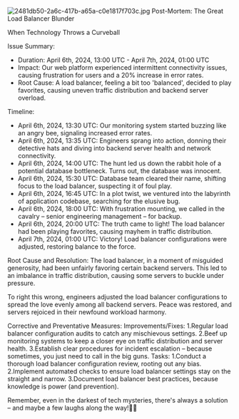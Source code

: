 ![2481db50-2a6c-417b-a65a-c0e1817f703c.jpg](https://github.com/MamaboloKatlego/alx-system_engineering-devops/assets/132917857/9839d907-9fba-41b4-b769-380afac353a6)
Post-Mortem: The Great Load Balancer Blunder

When Technology Throws a Curveball

Issue Summary:
- Duration: April 6th, 2024, 13:00 UTC - April 7th, 2024, 01:00 UTC
- Impact: Our web platform experienced intermittent connectivity issues, causing frustration for users and a 20% increase in error rates.
- Root Cause: A load balancer, feeling a bit too 'balanced', decided to play favorites, causing uneven traffic distribution and backend server overload.

Timeline:
- April 6th, 2024, 13:30 UTC: Our monitoring system started buzzing like an angry bee, signaling increased error rates.
- April 6th, 2024, 13:35 UTC: Engineers sprang into action, donning their detective hats and diving into backend server health and network connectivity.
- April 6th, 2024, 14:00 UTC: The hunt led us down the rabbit hole of a potential database bottleneck. Turns out, the database was innocent.
- April 6th, 2024, 15:30 UTC: Database team cleared their name, shifting focus to the load balancer, suspecting it of foul play.
- April 6th, 2024, 16:45 UTC: In a plot twist, we ventured into the labyrinth of application codebase, searching for the elusive bug.
- April 6th, 2024, 18:00 UTC: With frustration mounting, we called in the cavalry – senior engineering management – for backup.
- April 6th, 2024, 20:00 UTC: The truth came to light! The load balancer had been playing favorites, causing mayhem in traffic distribution.
- April 7th, 2024, 01:00 UTC: Victory! Load balancer configurations were adjusted, restoring balance to the force.

Root Cause and Resolution:
The load balancer, in a moment of misguided generosity, had been unfairly favoring certain backend servers. This led to an imbalance in traffic distribution, causing some servers to buckle under pressure.

To right this wrong, engineers adjusted the load balancer configurations to spread the love evenly among all backend servers. Peace was restored, and servers rejoiced in their newfound workload harmony.

Corrective and Preventative Measures:
Improvements/Fixes:
1.Regular load balancer configuration audits to catch any mischievous settings.
2.Beef up monitoring systems to keep a closer eye on traffic distribution and server health.
3.Establish clear procedures for incident escalation – because sometimes, you just need to call in the big guns.
Tasks:
1.Conduct a thorough load balancer configuration review, rooting out any bias.
2.Implement automated checks to ensure load balancer settings stay on the straight and narrow.
3.Document load balancer best practices, because knowledge is power (and prevention).

Remember, even in the darkest of tech mysteries, there's always a solution – and maybe a few laughs along the way!🧑‍💻
